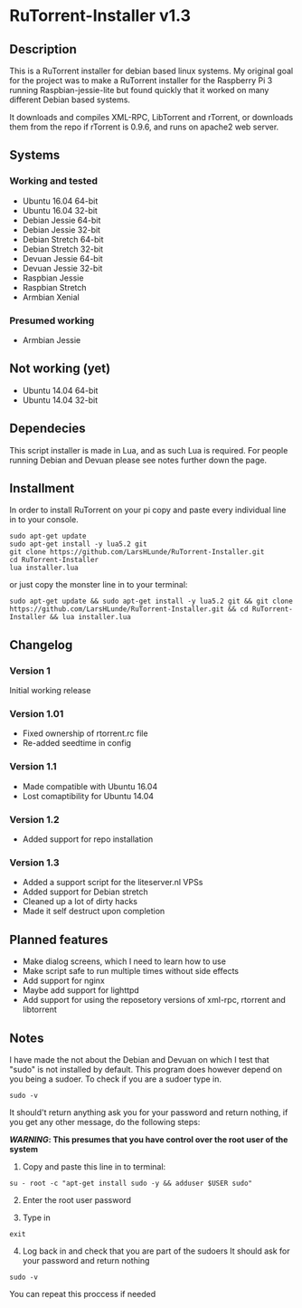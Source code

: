 # RuTorrent-Installer v1.3

## Description
This is a RuTorrent installer for debian based linux systems.
My original goal for the project was to make a RuTorrent installer
for the Raspberry Pi 3 running Raspbian-jessie-lite 
but found quickly that it worked on many different Debian based systems.

It downloads and compiles XML-RPC, LibTorrent and rTorrent,
or downloads them from the repo if rTorrent is 0.9.6,
and runs on apache2 web server.

## Systems
### Working and tested
* Ubuntu 16.04 64-bit
* Ubuntu 16.04 32-bit
* Debian Jessie 64-bit
* Debian Jessie 32-bit
* Debian Stretch 64-bit
* Debian Stretch 32-bit
* Devuan Jessie 64-bit
* Devuan Jessie 32-bit
* Raspbian Jessie
* Raspbian Stretch
* Armbian Xenial

### Presumed working
* Armbian Jessie

## Not working (yet)
* Ubuntu 14.04 64-bit
* Ubuntu 14.04 32-bit

## Dependecies
This script installer is made in Lua,
and as such Lua is required.
For people running Debian and Devuan please see notes
further down the page.

## Installment
In order to install RuTorrent on your pi
copy and paste every individual line in
to your console.
```
sudo apt-get update
sudo apt-get install -y lua5.2 git
git clone https://github.com/LarsHLunde/RuTorrent-Installer.git
cd RuTorrent-Installer
lua installer.lua
```

or just copy the monster line in to your terminal:
```
sudo apt-get update && sudo apt-get install -y lua5.2 git && git clone https://github.com/LarsHLunde/RuTorrent-Installer.git && cd RuTorrent-Installer && lua installer.lua
```

## Changelog
### Version 1
Initial working release
### Version 1.01
* Fixed ownership of rtorrent.rc file
* Re-added seedtime in config

### Version 1.1
* Made compatible with Ubuntu 16.04
* Lost comaptibility for Ubuntu 14.04

### Version 1.2
* Added support for repo installation

### Version 1.3
* Added a support script for the liteserver.nl VPSs
* Added support for Debian stretch
* Cleaned up a lot of dirty hacks
* Made it self destruct upon completion

## Planned features


* Make dialog screens, which I need to learn how to use
* Make script safe to run multiple times without side effects
* Add support for nginx
* Maybe add support for lighttpd
* Add support for using the reposetory versions of xml-rpc, rtorrent and libtorrent

## Notes
I have made the not about the Debian and Devuan on which I test
that "sudo" is not installed by default. This program does however depend
on you being a sudoer. To check if you are a sudoer type in.

```
sudo -v
```

It should't return anything ask you for your password and return nothing, 
if you get any other message, do the following steps:  
  
**_WARNING_: This presumes that you have control over the root user of the system**

1. Copy and paste this line in to terminal:
```
su - root -c "apt-get install sudo -y && adduser $USER sudo"
```

2. Enter the root user password

3. Type in 
```
exit
```
4. Log back in and check that you are part of the sudoers
It should ask for your password and return nothing
```
sudo -v
```


You can repeat this proccess if needed
